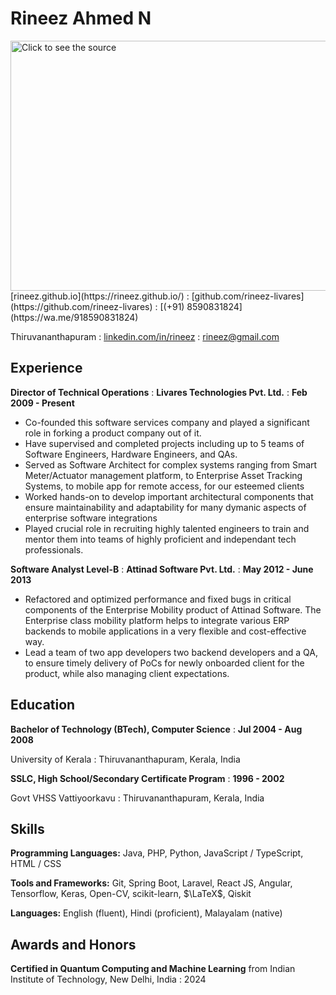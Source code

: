# Rineez Ahmed N
<picture>
		  <source media="(min-width: 720px)" srcset="header.svg">
		  <img src="template1_styles.svg" width="800" height="400" alt="Click to see the source">
		</picture>
<span class="iconify" data-icon="charm:person"></span> [rineez.github.io](https://rineez.github.io/)
  : <span class="iconify" data-icon="tabler:brand-github"></span> [github.com/rineez-livares](https://github.com/rineez-livares)
  : <span class="iconify" data-icon="tabler:phone"></span> [(+91) 8590831824](https://wa.me/918590831824)

<span class="iconify" data-icon="ic:outline-location-on"></span> Thiruvananthapuram
  : <span class="iconify" data-icon="tabler:brand-linkedin"></span> [linkedin.com/in/rineez](https://linkedin.com/in/rineez/)
  : <span class="iconify" data-icon="tabler:mail"></span> [rineez@gmail.com](mailto:rineez@gmail.com)

## Experience

**Director of Technical Operations**
  : **Livares Technologies Pvt. Ltd.**
  : **Feb 2009 - Present**

- Co-founded this software services company and played a significant role in forking a product company out of it.
- Have supervised and completed projects including up to 5 teams of Software Engineers, Hardware Engineers, and QAs.
- Served as Software Architect for complex systems ranging from Smart Meter/Actuator management platform, to Enterprise Asset Tracking Systems, to mobile app for remote access, for our esteemed clients
- Worked hands-on to develop important architectural components that ensure maintainability and adaptability for many dymanic aspects of enterprise software integrations
- Played crucial role in recruiting highly talented engineers to train and mentor them into teams of highly proficient and independant tech professionals.


**Software Analyst Level-B**
  : **Attinad Software Pvt. Ltd.**
  : **May 2012 - June 2013**

- Refactored and optimized performance and fixed bugs in critical components of the Enterprise Mobility product of Attinad Software. The Enterprise class mobility platform helps to integrate various ERP backends to mobile applications in a very flexible and cost-effective way.
- Lead a team of two app developers two backend developers and a QA, to ensure timely delivery of PoCs for newly onboarded client for the product, while also managing client expectations.

## Education

**Bachelor of Technology (BTech), Computer Science**
  : **Jul 2004 - Aug 2008**

University of Kerala
  : Thiruvananthapuram, Kerala, India


**SSLC, High School/Secondary Certificate Program**
  : **1996 - 2002**

Govt VHSS Vattiyoorkavu
  : Thiruvananthapuram, Kerala, India

## Skills

**Programming Languages:** <span class="iconify" data-icon="logos:java" data-inline="false"></span> Java, <span class="iconify" data-icon="logos:php" data-inline="false"></span>PHP, <span class="iconify" data-icon="logos:python"></span> Python, <span class="iconify" data-icon="vscode-icons:file-type-js-official"></span> JavaScript / <span class="iconify" data-icon="vscode-icons:file-type-typescript-official"></span> TypeScript, <span class="iconify" data-icon="vscode-icons:file-type-html"></span> HTML / <span class="iconify" data-icon="vscode-icons:file-type-css"></span> CSS

**Tools and Frameworks:** Git, Spring Boot, Laravel, React JS, Angular, Tensorflow, Keras, Open-CV, scikit-learn, $\LaTeX$, Qiskit

**Languages:** English (fluent), Hindi (proficient), Malayalam (native)

## Awards and Honors

**Certified in Quantum Computing and Machine Learning** from Indian Institute of Technology, New Delhi, India
  : 2024
